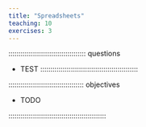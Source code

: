 ```yaml
---
title: "Spreadsheets"
teaching: 10
exercises: 3
---
```


:::::::::::::::::::::::::::::::::::::: questions

- TEST
::::::::::::::::::::::::::::::::::::::::::::::::

::::::::::::::::::::::::::::::::::::: objectives

- TODO

::::::::::::::::::::::::::::::::::::::::::::::::

